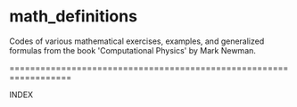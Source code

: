 math_definitions
==================================================================

Codes of various mathematical exercises, examples, and generalized
formulas from the book 'Computational Physics' by Mark Newman.

==================================================================

INDEX


